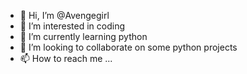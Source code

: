 - 👋 Hi, I’m @Avengegirl
- 👀 I’m interested in coding
- 🌱 I’m currently learning python
- 💞️ I’m looking to collaborate on some python projects
- 📫 How to reach me ...

<!---
Avengegirl/Avengegirl is a ✨ special ✨ repository because its `README.md` (this file) appears on your GitHub profile.
You can click the Preview link to take a look at your changes.
--->
